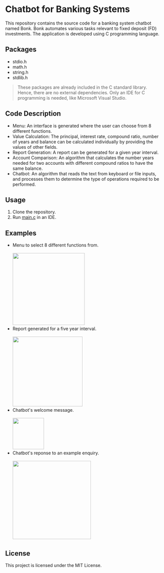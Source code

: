 # Chatbot for Banking Systems
This repository contains the source code for a banking system chatbot named Bonk. Bonk automates various tasks relevant to fixed deposit (FD) investments. The application is developed using C programming language.
## Packages
- stdio.h
- math.h
- string.h
- stdlib.h
> These packages are already included in the C standard library. Hence, there are no external dependencies. Only an IDE for C programming is needed, like Microsoft Visual Studio.
## Code Description
- Menu: An interface is generated where the user can choose from 8 different functions.
- Value Calculation: The principal, interest rate, compound ratio, number of years and balance can be calculated individually by providing the values of other fields.
- Report Generation: A report can be generated for a given year interval.
- Account Comparison: An algorithm that calculates the number years needed for two accounts with different compound ratios to have the same balance.
- Chatbot: An algorithm that reads the text from keyboard or file inputs, and processes them to determine the type of operations required to be performed.
## Usage
1. Clone the repository.
2. Run [main.c](https://github.com/julianganjs/banking-system-chatbot/blob/main/main.c) in an IDE.
## Examples
- Menu to select 8 different functions from.
<br><br><img src="https://github.com/julianganjs/banking-system-chatbot/assets/127673790/e0cc7fc2-255d-42ad-b6b4-2d9fd8f0bfa1" height="230"><br>
- Report generated for a five year interval.
<br><br><img src="https://github.com/julianganjs/banking-system-chatbot/assets/127673790/4287d254-0043-4550-a2d4-e82ed884e8c3" height="223"><br>
- Chatbot's welcome message.
<br><br><img src="https://github.com/julianganjs/banking-system-chatbot/assets/127673790/4929dbd0-7e38-4d48-a4eb-565b0330257d" height="100"><br>
- Chatbot's reponse to an example enquiry.
<br><br><img src="https://github.com/julianganjs/banking-system-chatbot/assets/127673790/5fd90b04-5761-4422-bf1e-32fa76bc9cc9" height="250"><br>
## License
This project is licensed under the MIT License.
